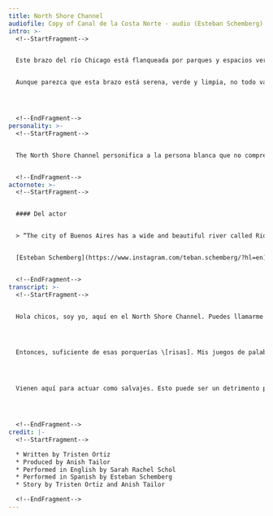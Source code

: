 ```yaml
---
title: North Shore Channel
audiofile: Copy of Canal de la Costa Norte - audio (Esteban Schemberg).mp3
intro: >-
  <!--StartFragment-->


  Este brazo del río Chicago está flanqueada por parques y espacios verdes naturales, y cuenta con un sendero que recorre la mayor parte de su longitud. El Puente Peatonal Lincoln Village, construido por el Departamento de Transporte de Chicago con asistencia financiera del gobierno federal, proporciona un tren continuo para bicicletas y peatones que fomenta el movimiento hacia el suburbio de Wilmette en North Shore y viceversa. El acceso a este rico suburbio es lo mínimo que puede proporcionar, dado que el canal transporta aguas residuales muy tratadas desde los suburbios de la costa norte hasta Chicago. No hay áreas de corredores industriales concentrados a lo largo de este brazo.


  Aunque parezca que esta brazo está serena, verde y limpia, no todo va bien. Solo tiene que alejarse de los bancos, a las comunidades circundantes y debajo del pavimento para averiguarlo. En Chicago, es más probable que las viviendas unifamiliares y los apartamentos de dos pisos construidos antes de 1986 estén conectados a una línea de servicio de plomo, que se encuentra en alta concentración a lo largo de este canal.




  <!--EndFragment-->
personality: >-
  <!--StartFragment-->


  The North Shore Channel personifica a la persona blanca que no comprende el concepto de privilegio. Es alguien que no ve los sistemas en juego que les permiten tener un río limpio para usar para la recreación y el bienestar, mientras que las personas que viven en ese mismo río 15 millas al sur no tienen la misma oportunidad. Representan el arquetipo del “racista liberal”, aquellos que podrían abogar por Black Lives Matter, pero causarían revuelo si una persona negra se mudara a su vecindario. Son el tipo de “aliados” que, cuando se enfrentan a un comportamiento problemático, lo harán por sí mismos en lugar de escuchar el daño que se causó, ser humildes y asumir la responsabilidad.


  <!--EndFragment-->
actornote: >-
  <!--StartFragment-->


  #### Del actor


  > “The city of Buenos Aires has a wide and beautiful river called Rio de la Plata and connects two different countries: Argentina and Uruguay. In the last fifteen years, the city has made a lot of improvements and efforts regarding its relationship with river. Now we can enjoy the Rio de la Plata thru many public spaces that are available for all the people. I used to go to those beautiful places to read a book or just to have a pleasant moment to see and feel the sounds of the river.” 


  [Esteban Schemberg](https://www.instagram.com/teban.schemberg/?hl=en)


  <!--EndFragment-->
transcript: >-
  <!--StartFragment-->


  Hola chicos, soy yo, aquí en el North Shore Channel. Puedes llamarme canal pero pronunciado como Chanel. ¡Era caro! \[risas] Aparte de las bromas, soy una hermosa adición al río Chicago y ayudó a administrar las aguas residuales de los suburbios del norte. ¡Así que aguanto muchas porquerías \[risas]! A pesar de que manejo las aguas residuales hacia el sur hasta la, eh, ciudad creo.Realmente no sé ni me importa dónde lo traigo mientras esté fuera de aquí. Yo, obviamente, no me presumo de mover mierda a lo largo como el canal sanitario y naval. Ese tipo se enorgullece demasiado de su trabajo, por decir lo menos. Lo puedo retrasar un poco porque también me enorgullezco de lo que hago. 




  Entonces, suficiente de esas porquerías \[risas]. Mis juegos de palabras siguen mejorando. Quiero contarte todo sobre mis hermosos senderos frente al río. Creo que Legion Park en Lincoln Square es, con mucho, el mejor lugar para experimentar lo que tengo para ofrecer. Mis senderos están abiertos para que ciclistas y corredores disfruten de agradables paseos por mi hermoso paisaje natural de bosques, flores silvestres y sauces. También tengo kayakistas que se llevan muy bien con mi vía fluvial. Me encanta lo mucho que disfruta la gente de mi compañía. Es muy agradable ver al vecindario disfrutando del ambiente que brindó, pero una cosa me molesta muchísimo. Me refiero a que es tan decepcionante ver cuando la gente viene a mis senderos desde fuera del vecindario. Entiendo que no todas los brazos tienen comodidades frente al río bien cuidadas, y si las tienen, no son tan agradables como las mías. Esa gente * viene aquí a hacer una barbacoa, apestando el lugar con sus opciones en carne y siempre tocando música fuerte y vulgar. Actúan como si no tuvieran un patio trasero para hacer estas cosas. 




  Vienen aquí para actuar como salvajes. Esto puede ser un detrimento para el desarrollo de la tierra que corro a su lado, y conducir a la caída en el valor de las propiedades. La comunidad que me ama merece tener altos valores de propiedad. Aunque no quiero ser excluyente, algunas cosas deben conservarse y mantenerse. Por favor, no tome lo que estoy diciendo fuera de contexto. Sólo quiero lo mejor para mi comunidad. No puedes culparme por desear algo tan razonable. Verdaderamente, es su propia culpa que ninguna de las otros brazos no tenga ninguna de estas hermosas comodidades de atracciones fluviales. He estado aquí desde 1910 y he trabajado duro para lucir bien. El Norte está empezando a dar la vuelta y perder todos esos corredores industriales pero supongo que el brazo sur tiene tantos que hasta podrían disfrutarlos. Ellos están protestando constantemente contra el tratamiento de los brazos y sus corredores industriales. Nunca se detienen a pensar si su protesta nos afecta. Entiendo que están pasando por mucho. Desearía poder ayudar, pero realmente no podría si lo intentara. Solo desearía que se detuvieran y se establecieran en su comunidad. ¡No sé cómo ayudarlos! Oh, bueno, solo puedo hacer lo mejor para mi comunidad proporcionando todos estos hermosos paisajes.




  <!--EndFragment-->
credit: |-
  <!--StartFragment-->

  * Written by Tristen Ortiz
  * Produced by Anish Tailor
  * Performed in English by Sarah Rachel Schol
  * Performed in Spanish by Esteban Schemberg
  * Story by Tristen Ortiz and Anish Tailor

  <!--EndFragment-->
---
```

